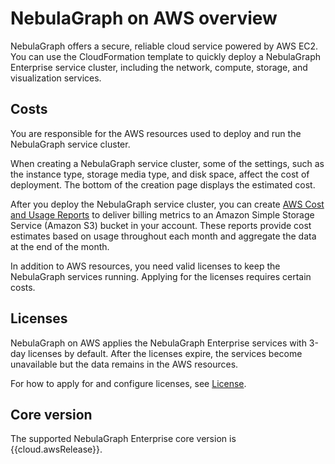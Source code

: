 # NebulaGraph on AWS overview

NebulaGraph offers a secure, reliable cloud service powered by AWS EC2. You can use the CloudFormation template to quickly deploy a NebulaGraph Enterprise service cluster, including the network, compute, storage, and visualization services.

## Costs

You are responsible for the AWS resources used to deploy and run the NebulaGraph service cluster.

When creating a NebulaGraph service cluster, some of the settings, such as the instance type, storage media type, and disk space, affect the cost of deployment. The bottom of the creation page displays the estimated cost.

After you deploy the NebulaGraph service cluster, you can create [AWS Cost and Usage Reports](https://docs.aws.amazon.com/awsaccountbilling/latest/aboutv2/billing-reports-gettingstarted-turnonreports.html) to deliver billing metrics to an Amazon Simple Storage Service (Amazon S3) bucket in your account. These reports provide cost estimates based on usage throughout each month and aggregate the data at the end of the month.

In addition to AWS resources, you need valid licenses to keep the NebulaGraph services running. Applying for the licenses requires certain costs.

## Licenses

NebulaGraph on AWS applies the NebulaGraph Enterprise services with 3-day licenses by default. After the licenses expire, the services become unavailable but the data remains in the AWS resources.

For how to apply for and configure licenses, see [License](../../4.deployment-and-installation/deploy-license.md).

## Core version

The supported NebulaGraph Enterprise core version is {{cloud.awsRelease}}.
